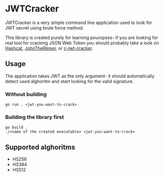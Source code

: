 # JWTCracker

JWTCracker is a very simple command line application used to look for JWT secret using brute force method.

This library is created purely for learning pouropses- if you are looking for real tool for cracking JSON Web Token
you should probably take a look on [Hashcat](https://github.com/hashcat/hashcat), [JohnTheRipper](https://github.com/magnumripper/JohnTheRipper),
or [c-jwt-cracker](https://github.com/brendan-rius/c-jwt-cracker).

## Usage

The application takes JWT as the only argument- it should automatically detect used alghoritm and start looking for the valid signature.

### Without building

```shell
go run . <jwt-you-want-to-crack>
```

### Building the library first

```shell
go build .
./<name of the created executable> <jwt-you-want-to-crack>
```

## Supported alghoritms

- HS256
- HS384
- HS512
